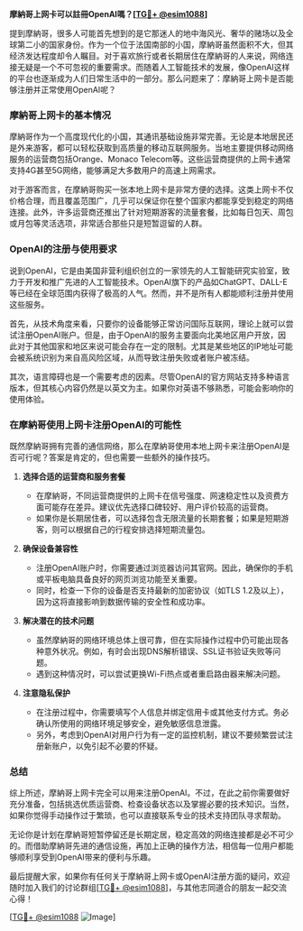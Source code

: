 **摩納哥上网卡可以註冊OpenAI嗎？[[TG💪+ @esim1088](https://t.me/s/esim1088)]**

提到摩納哥，很多人可能首先想到的是它那迷人的地中海风光、奢华的赌场以及全球第二小的国家身份。作为一个位于法国南部的小国，摩納哥虽然面积不大，但其经济发达程度却令人瞩目。对于喜欢旅行或者长期居住在摩納哥的人来说，网络连接无疑是一个不可忽视的重要需求。而随着人工智能技术的发展，像OpenAI这样的平台也逐渐成为人们日常生活中的一部分。那么问题来了：摩納哥上网卡是否能够注册并正常使用OpenAI呢？

### 摩納哥上网卡的基本情况

摩納哥作为一个高度现代化的小国，其通讯基础设施非常完善。无论是本地居民还是外来游客，都可以轻松获取到高质量的移动互联网服务。当地主要提供移动网络服务的运营商包括Orange、Monaco Telecom等。这些运营商提供的上网卡通常支持4G甚至5G网络，能够满足大多数用户的高速上网需求。

对于游客而言，在摩納哥购买一张本地上网卡是非常方便的选择。这类上网卡不仅价格合理，而且覆盖范围广，几乎可以保证你在整个国家内都能享受到稳定的网络连接。此外，许多运营商还推出了针对短期游客的流量套餐，比如每日包天、周包或月包等灵活选项，非常适合那些只是短暂逗留的人群。

### OpenAI的注册与使用要求

说到OpenAI，它是由美国非营利组织创立的一家领先的人工智能研究实验室，致力于开发和推广先进的人工智能技术。OpenAI旗下的产品如ChatGPT、DALL-E等已经在全球范围内获得了极高的人气。然而，并不是所有人都能顺利注册并使用这些服务。

首先，从技术角度来看，只要你的设备能够正常访问国际互联网，理论上就可以尝试注册OpenAI账户。但是，由于OpenAI的服务主要面向北美地区用户开放，因此对于其他国家和地区来说可能会存在一定的限制。尤其是某些地区的IP地址可能会被系统识别为来自高风险区域，从而导致注册失败或者账户被冻结。

其次，语言障碍也是一个需要考虑的因素。尽管OpenAI的官方网站支持多种语言版本，但其核心内容仍然是以英文为主。如果你对英语不够熟悉，可能会影响你的使用体验。

### 在摩納哥使用上网卡注册OpenAI的可能性

既然摩納哥拥有完善的通信网络，那么在摩納哥使用本地上网卡来注册OpenAI是否可行呢？答案是肯定的，但也需要一些额外的操作技巧。

1. **选择合适的运营商和服务套餐**
   - 在摩納哥，不同运营商提供的上网卡在信号强度、网速稳定性以及资费方面可能存在差异。建议优先选择口碑较好、用户评价较高的运营商。
   - 如果你是长期居住者，可以选择包含无限流量的长期套餐；如果是短期游客，则可以根据自己的行程安排选择短期流量包。

2. **确保设备兼容性**
   - 注册OpenAI账户时，你需要通过浏览器访问其官网。因此，确保你的手机或平板电脑具备良好的网页浏览功能至关重要。
   - 同时，检查一下你的设备是否支持最新的加密协议（如TLS 1.2及以上），因为这将直接影响到数据传输的安全性和成功率。

3. **解决潜在的技术问题**
   - 虽然摩納哥的网络环境总体上很可靠，但在实际操作过程中仍可能出现各种意外状况。例如，有时会出现DNS解析错误、SSL证书验证失败等问题。
   - 遇到这种情况时，可以尝试更换Wi-Fi热点或者重启路由器来解决问题。

4. **注意隐私保护**
   - 在注册过程中，你需要填写个人信息并绑定信用卡或其他支付方式。务必确认所使用的网络环境足够安全，避免敏感信息泄露。
   - 另外，考虑到OpenAI对用户行为有一定的监控机制，建议不要频繁尝试注册新账户，以免引起不必要的怀疑。

### 总结

综上所述，摩納哥上网卡完全可以用来注册OpenAI。不过，在此之前你需要做好充分准备，包括挑选优质运营商、检查设备状态以及掌握必要的技术知识。当然，如果你觉得手动操作过于繁琐，也可以直接联系专业的技术支持团队寻求帮助。

无论你是计划在摩納哥短暂停留还是长期定居，稳定高效的网络连接都是必不可少的。而借助摩納哥先进的通信设施，再加上正确的操作方法，相信每一位用户都能够顺利享受到OpenAI带来的便利与乐趣。

最后提醒大家，如果你有任何关于摩納哥上网卡或OpenAI注册方面的疑问，欢迎随时加入我们的讨论群组[[TG💪+ @esim1088](https://t.me/s/esim1088)]，与其他志同道合的朋友一起交流心得！

[[TG💪+ @esim1088](https://t.me/s/esim1088) ![Image](https://i.postimg.cc/4NQfJmqS/Snipaste-2025-05-13-00-14-12.png)]